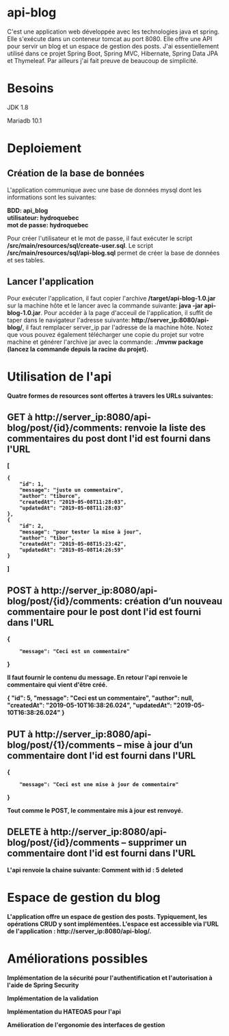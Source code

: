 # api-blog
C'est une application web développée avec les technologies java et spring. Elle s'exécute dans un conteneur tomcat au port 8080. Elle offre une API pour servir un blog et un espace de gestion des posts. J'ai essentiellement utilisé dans ce projet Spring Boot, Spring MVC, Hibernate, Spring Data JPA et Thymeleaf. Par ailleurs j'ai fait preuve de beaucoup de simplicité.

# Besoins
JDK 1.8

Mariadb 10.1

# Deploiement
  ## Création de la base de bonnées
  
  L'application communique avec une base de données mysql dont les informations sont les suivantes:<br>
  
  <b>BDD: api_blog</b> <br>
  <b>utilisateur: hydroquebec</b> <br>
  <b>mot de passe: hydroquebec</b> <br>
  
  Pour créer l'utilisateur et le mot de passe, il faut exécuter le script <b>/src/main/resources/sql/create-user.sql</b>.
  Le script <b>/src/main/resources/sql/api-blog.sql</b> permet de créer la base de données et ses tables.
  
  ## Lancer l'application
  Pour exécuter l'application, il faut copier l'archive <b>/target/api-blog-1.0.jar</b> sur la machine hôte et le lancer avec la commande suivante:  <b>java -jar api-blog-1.0.jar</b>. Pour accéder à la page d'acceuil de l'application, il suffit de taper dans le navigateur l'adresse suivante:<b> http://server_ip:8080/api-blog/</b>, il faut remplacer server_ip par l'adresse de la machine hôte.
  Notez que vous pouvez également télécharger une copie du projet sur votre machine et générer l'archive jar avec la commande: <b>./mvnw package <b> (lancez la commande depuis la racine du projet).
  
# Utilisation de l'api
Quatre formes de resources sont offertes à travers les URLs suivantes:

## GET à http://server_ip:8080/api-blog/post/{id}/comments: renvoie la liste des commentaires du post dont l'id est fourni dans l'URL

[

    {
        "id": 1,
        "message": "juste un commentaire",
        "author": "tiburce",
        "createdAt": "2019-05-08T11:28:03",
        "updatedAt": "2019-05-08T11:28:03"
    },
    {
        "id": 2,
        "message": "pour tester la mise à jour",
        "author": "tibor",
        "createdAt": "2019-05-08T15:23:42",
        "updatedAt": "2019-05-08T14:26:59"
    }
    
]

## POST à http://server_ip:8080/api-blog/post/{id}/comments: création d’un nouveau commentaire pour le post dont l'id est fourni dans l'URL

{

        "message": "Ceci est un commentaire"
}

Il faut fournir le contenu du message. En retour l'api renvoie le commentaire qui vient d'être créé.

{
    "id": 5,
    "message": "Ceci est un commentaire",
    "author": null,
    "createdAt": "2019-05-10T16:38:26.024",
    "updatedAt": "2019-05-10T16:38:26.024"
}

## PUT  à http://server_ip:8080/api-blog/post/{1}/comments – mise à jour d’un commentaire dont l'id est fourni dans l'URL

{

        "message": "Ceci est une mise à jour de commentaire"
}

Tout comme le POST, le commentaire mis à jour est renvoyé.

## DELETE  à http://server_ip:8080/api-blog/post/{id}/comments – supprimer un commentaire dont l'id est fourni dans l'URL

L'api renvoie la chaine suivante:
<b> Comment with id : 5 deleted</b> 

# Espace de gestion du blog
L'application offre un espace de gestion des posts. Typiquement, les opérations CRUD y sont implémentées.
L'espace est accessible via l'URL de l'application :  <b> http://server_ip:8080/api-blog/</b>.

# Améliorations possibles
Implémentation de la sécurité pour l'authentification et l'autorisation à l'aide de Spring Security

Implémentation de la validation

Implémentation du HATEOAS pour l'api

Amélioration de l'ergonomie des interfaces de gestion
